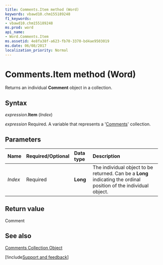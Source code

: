 ```yaml
---
title: Comments.Item method (Word)
keywords: vbawd10.chm155189248
f1_keywords:
- vbawd10.chm155189248
ms.prod: word
api_name:
- Word.Comments.Item
ms.assetid: 4e8fa38f-a623-fb70-3370-bd4ae9503019
ms.date: 06/08/2017
localization_priority: Normal
---
```



# Comments.Item method (Word)

Returns an individual  **Comment** object in a collection.


## Syntax

_expression_.**Item** (_Index_)

_expression_ Required. A variable that represents a '[Comments](Word.comments.md)' collection.


## Parameters



|Name|Required/Optional|Data type|Description|
|:-----|:-----|:-----|:-----|
| _Index_|Required| **Long**|The individual object to be returned. Can be a  **Long** indicating the ordinal position of the individual object.|

## Return value

Comment


## See also


[Comments Collection Object](Word.comments.md)

[!include[Support and feedback](~/includes/feedback-boilerplate.md)]
